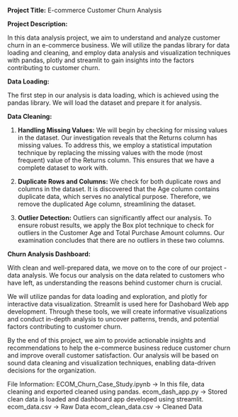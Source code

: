 **Project Title:** E-commerce Customer Churn Analysis

**Project Description:**

In this data analysis project, we aim to understand and analyze customer churn in an e-commerce business. We will utilize the pandas library for data loading and cleaning, and employ data analysis and visualization techniques with pandas, plotly and streamlit to gain insights into the factors contributing to customer churn.

**Data Loading:**

The first step in our analysis is data loading, which is achieved using the pandas library. We will load the dataset and prepare it for analysis.

**Data Cleaning:**

1. **Handling Missing Values:** We will begin by checking for missing values in the dataset. Our investigation reveals that the Returns column has missing values. To address this, we employ a statistical imputation technique by replacing the missing values with the mode (most frequent) value of the Returns column. This ensures that we have a complete dataset to work with.

2. **Duplicate Rows and Columns:** We check for both duplicate rows and columns in the dataset. It is discovered that the Age column contains duplicate data, which serves no analytical purpose. Therefore, we remove the duplicated Age column, streamlining the dataset.

3. **Outlier Detection:** Outliers can significantly affect our analysis. To ensure robust results, we apply the Box plot technique to check for outliers in the Customer Age and Total Purchase Amount columns. Our examination concludes that there are no outliers in these two columns.

**Churn Analysis Dashboard:**

With clean and well-prepared data, we move on to the core of our project - data analysis. We focus our analysis on the data related to customers who have left, as understanding the reasons behind customer churn is crucial.

We will utilize pandas for data loading and exploration, and plotly for interactive data visualization. 
Streamlit is used here for Dashobard Web app development. Through these tools, we will create informative visualizations and conduct in-depth analysis to uncover patterns, trends, and potential factors contributing to customer churn.

By the end of this project, we aim to provide actionable insights and recommendations to help the e-commerce business reduce customer churn and improve overall customer satisfaction. Our analysis will be based on sound data cleaning and visualization techniques, enabling data-driven decisions for the organization.

File Information:
ECOM_Churn_Case_Study.ipynb   -> In this file, data cleaning and exported cleaned using pandas.
ecom_dash_app.py  -> Stored clean data is loaded and dashboard app developed using streamlit.
ecom_data.csv -> Raw Data
ecom_clean_data.csv -> Cleaned Data